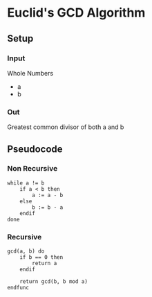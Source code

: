 # Euclid's GCD Algorithm

## Setup

### Input
Whole Numbers
- a
- b

### Out
Greatest common divisor of both a and b

## Pseudocode

### Non Recursive
```
while a != b
    if a < b then
        a := a - b
    else
        b := b - a
    endif
done
```

### Recursive
```
gcd(a, b) do
    if b == 0 then
        return a
    endif

    return gcd(b, b mod a)
endfunc
```

